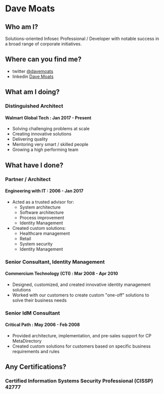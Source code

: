 # Dave Moats

## Who am I?

Solutions-oriented Infosec Professional / Developer with notable success in a broad range of corporate initiatives.

## Where can you find me?

- twitter [@davemoats](https://twitter.com/davemoats)
- linkedin [Dave Moats](https://www.linkedin.com/in/davemoats/)

## What am I doing?

### Distinguished Architect

#### Walmart Global Tech : Jan 2017 - Present

- Solving challenging problems at scale
- Creating innovative solutions
- Delivering quality
- Mentoring very smart / skilled people
- Growing a high performing team

## What have I done?

### Partner / Architect

#### Engineering with IT : 2006 - Jan 2017

- Acted as a trusted advisor for:
  - System architecture
  - Software architecture
  - Process improvement
  - Identity Management
- Created custom solutions:
  - Healthcare management
  - Retail
  - System security
  - Identity Management
  
### Senior Consultant, Identity Management

#### Commercium Technology (CTI) : Mar 2008 - Apr 2010

- Designed, customized, and created innovative identity management solutions
- Worked with our customers to create custom "one-off" solutions to solve their business needs

### Senior IdM Consultant

#### Critical Path : May 2006 - Feb 2008

- Provided architecture, implementation, and pre-sales support for CP MetaDirectory
- Created custom solutions for customers based on specific business requirements and rules

## Any Certifications?

### Certified Information Systems Security Professional (CISSP) 42777

<!---
davem0ats/davem0ats is a ✨ special ✨ repository because its `README.md` (this file) appears on your GitHub profile.
You can click the Preview link to take a look at your changes.
--->
